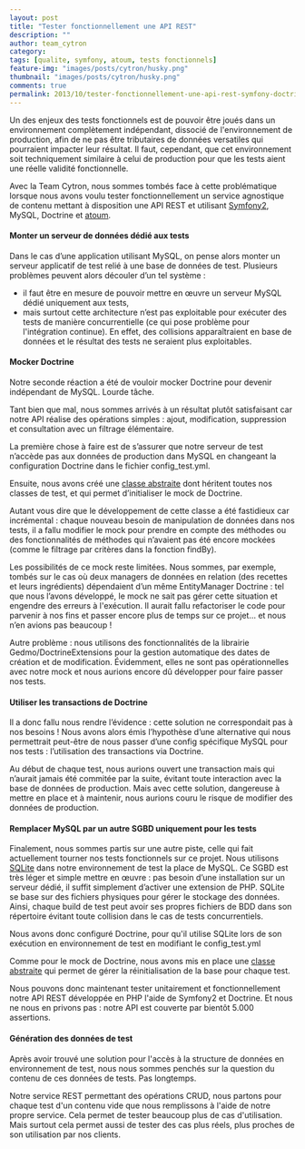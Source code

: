 ```yaml
---
layout: post
title: "Tester fonctionnellement une API REST"
description: ""
author: team_cytron
category:
tags: [qualite, symfony, atoum, tests fonctionnels]
feature-img: "images/posts/cytron/husky.png"
thumbnail: "images/posts/cytron/husky.png"
comments: true
permalink: 2013/10/tester-fonctionnellement-une-api-rest-symfony-doctrine-atoum
---
```


Un des enjeux des tests fonctionnels est de pouvoir être joués dans un environnement complètement indépendant, dissocié de l'environnement de production, afin de ne pas être tributaires de données versatiles qui pourraient impacter leur résultat. Il faut, cependant, que cet environnement soit techniquement similaire à celui de production pour que les tests aient une réelle validité fonctionnelle.

Avec la Team Cytron, nous sommes tombés face à cette problématique lorsque nous avons voulu tester fonctionnellement un service agnostique de contenu mettant à disposition une API REST et utilisant [Symfony2](https://symfony.com/), MySQL, Doctrine et [atoum](https://www.atoum.org).


#### Monter un serveur de données dédié aux tests

Dans le cas d’une application utilisant MySQL, on pense alors monter un serveur applicatif de test relié à une base de données de test. Plusieurs problèmes peuvent alors découler d’un tel système :

- il faut être en mesure de pouvoir mettre en œuvre un serveur MySQL dédié uniquement aux tests,
- mais surtout cette architecture n’est pas exploitable pour exécuter des tests de manière concurrentielle (ce qui pose problème pour l'intégration continue). En effet, des collisions apparaîtraient en base de données et le résultat des tests ne seraient plus exploitables.



#### Mocker Doctrine

Notre seconde réaction a été de vouloir mocker Doctrine pour devenir indépendant de MySQL. Lourde tâche.

Tant bien que mal, nous sommes arrivés à un résultat plutôt satisfaisant car notre API réalise des opérations simples : ajout, modification, suppression et consultation avec un filtrage élémentaire.

La première chose à faire est de s’assurer que notre serveur de test n’accède pas aux données de production dans MySQL en changeant la configuration Doctrine dans le fichier config_test.yml.



<script src="https://gist.github.com/KuiKui/6976725.js"></script>

Ensuite, nous avons créé une [classe abstraite](https://gist.github.com/fdubost/6761079#file-gistfile1-php) dont héritent toutes nos classes de test, et qui permet d’initialiser le mock de Doctrine.

Autant vous dire que le développement de cette classe a été fastidieux car incrémental : chaque nouveau besoin de manipulation de données dans nos tests, il a fallu modifier le mock pour prendre en compte des méthodes ou des fonctionnalités de méthodes qui n’avaient pas été encore mockées (comme le filtrage par critères dans la fonction findBy).

Les possibilités de ce mock reste limitées. Nous sommes, par exemple, tombés sur le cas où deux managers de données en relation (des recettes et leurs ingrédients) dépendaient d’un même EntityManager Doctrine : tel que nous l’avons développé, le mock ne sait pas gérer cette situation et engendre des erreurs à l'exécution. Il aurait fallu refactoriser le code pour parvenir à nos fins et passer encore plus de temps sur ce projet… et nous n’en avions pas beaucoup !

Autre problème : nous utilisons des fonctionnalités de la librairie Gedmo/DoctrineExtensions pour la gestion automatique des dates de création et de modification. Évidemment, elles ne sont pas opérationnelles avec notre mock et nous aurions encore dû développer pour faire passer nos tests.



#### Utiliser les transactions de Doctrine

Il a donc fallu nous rendre l’évidence : cette solution ne correspondait pas à nos besoins ! Nous avons alors émis l’hypothèse d’une alternative qui nous permettrait peut-être de nous passer d’une config spécifique MySQL pour nos tests : l’utilisation des transactions via Doctrine.

Au début de chaque test, nous aurions ouvert une transaction mais qui n’aurait jamais été commitée par la suite, évitant toute interaction avec la base de données de production. Mais avec cette solution, dangereuse à mettre en place et à maintenir, nous aurions couru le risque de modifier des données de production.



#### Remplacer MySQL par un autre SGBD uniquement pour les tests

Finalement, nous sommes partis sur une autre piste, celle qui fait actuellement tourner nos tests fonctionnels sur ce projet. Nous utilisons [SQLite](https://www.sqlite.org/) dans notre environnement de test la place de MySQL. Ce SGBD est très léger et simple mettre en œuvre : pas besoin d’une installation sur un serveur dédié, il suffit simplement d’activer une extension de PHP. SQLite se base sur des fichiers physiques pour gérer le stockage des données. Ainsi, chaque build de test peut avoir ses propres fichiers de BDD dans son répertoire évitant toute collision dans le cas de tests concurrentiels.

Nous avons donc configuré Doctrine, pour qu'il utilise SQLite lors de son exécution en environnement de test en modifiant le config_test.yml



<script src="https://gist.github.com/KuiKui/6976835.js"></script>

Comme pour le mock de Doctrine, nous avons mis en place une [classe abstraite](https://gist.github.com/fdubost/6761662#file-gistfile1-php) qui permet de gérer la réinitialisation de la base pour chaque test.

Nous pouvons donc maintenant tester unitairement et fonctionnellement notre API REST développée en PHP l'aide de Symfony2 et Doctrine. Et nous ne nous en privons pas : notre API est couverte par bientôt 5.000 assertions.



#### Génération des données de test

Après avoir trouvé une solution pour l'accès à la structure de données en environnement de test, nous nous sommes penchés sur la question du contenu de ces données de tests. Pas longtemps.

Notre service REST permettant des opérations CRUD, nous partons pour chaque test d'un contenu vide que nous remplissons à l'aide de notre propre service. Cela permet de tester beaucoup plus de cas d'utilisation. Mais surtout cela permet aussi de tester des cas plus réels, plus proches de son utilisation par nos clients.
